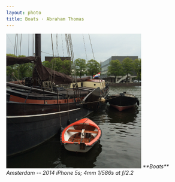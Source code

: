 ```yaml
---
layout: photo
title: Boats · Abraham Thomas
---
```


<img src="/assets/photos/Boats.jpg" width="360px" class="photo">

<i>
**Boats**  
Amsterdam -- 2014  
iPhone 5s; 4mm 1/586s at f/2.2
</i>

